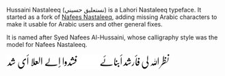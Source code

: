 Hussaini Nastaleeq (نستعليق حسيني) is a Lahori Nastaleeq typeface. It started as
a fork of [Nafees Nastaleeq][1], adding missing Arabic characters to make it
usable for Arabic users and other general fixes.

It is named after Syed Nafees Al-Hussaini, whose calligraphy style was the model
for Nafees Nastaleeq.

![نظر الله لي فأرشد أبنائي فشدوا إلي العلا أي شد][2]

 [1]: http://www.cle.org.pk/software/localization/Fonts/nafeesNastaleeq.html "Nafees Nastaleeq web page"
 [2]: https://github.com/aliftype/hussaini-nastaleeq/raw/master/sample.png "Font sample"
